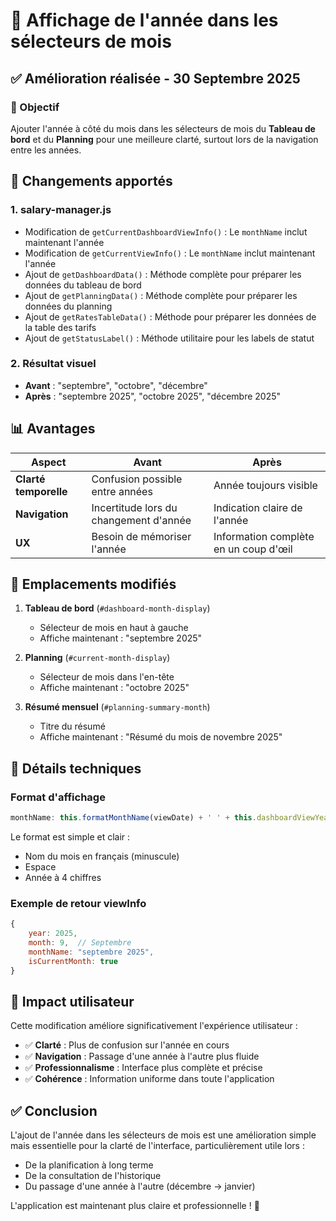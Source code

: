 # 📅 Affichage de l'année dans les sélecteurs de mois

## ✅ Amélioration réalisée - 30 Septembre 2025

### 🎯 Objectif
Ajouter l'année à côté du mois dans les sélecteurs de mois du **Tableau de bord** et du **Planning** pour une meilleure clarté, surtout lors de la navigation entre les années.

## 🔄 Changements apportés

### 1. **salary-manager.js**
- Modification de `getCurrentDashboardViewInfo()` : Le `monthName` inclut maintenant l'année
- Modification de `getCurrentViewInfo()` : Le `monthName` inclut maintenant l'année
- Ajout de `getDashboardData()` : Méthode complète pour préparer les données du tableau de bord
- Ajout de `getPlanningData()` : Méthode complète pour préparer les données du planning
- Ajout de `getRatesTableData()` : Méthode pour préparer les données de la table des tarifs
- Ajout de `getStatusLabel()` : Méthode utilitaire pour les labels de statut

### 2. **Résultat visuel**
- **Avant** : "septembre", "octobre", "décembre"
- **Après** : "septembre 2025", "octobre 2025", "décembre 2025"

## 📊 Avantages

| Aspect | Avant | Après |
|--------|-------|-------|
| **Clarté temporelle** | Confusion possible entre années | Année toujours visible |
| **Navigation** | Incertitude lors du changement d'année | Indication claire de l'année |
| **UX** | Besoin de mémoriser l'année | Information complète en un coup d'œil |

## 🎨 Emplacements modifiés

1. **Tableau de bord** (`#dashboard-month-display`)
   - Sélecteur de mois en haut à gauche
   - Affiche maintenant : "septembre 2025"

2. **Planning** (`#current-month-display`)
   - Sélecteur de mois dans l'en-tête
   - Affiche maintenant : "octobre 2025"

3. **Résumé mensuel** (`#planning-summary-month`)
   - Titre du résumé
   - Affiche maintenant : "Résumé du mois de novembre 2025"

## 🔧 Détails techniques

### Format d'affichage
```javascript
monthName: this.formatMonthName(viewDate) + ' ' + this.dashboardViewYear
```

Le format est simple et clair :
- Nom du mois en français (minuscule)
- Espace
- Année à 4 chiffres

### Exemple de retour viewInfo
```javascript
{
    year: 2025,
    month: 9,  // Septembre
    monthName: "septembre 2025",
    isCurrentMonth: true
}
```

## 🚀 Impact utilisateur

Cette modification améliore significativement l'expérience utilisateur :
- ✅ **Clarté** : Plus de confusion sur l'année en cours
- ✅ **Navigation** : Passage d'une année à l'autre plus fluide
- ✅ **Professionnalisme** : Interface plus complète et précise
- ✅ **Cohérence** : Information uniforme dans toute l'application

## ✅ Conclusion

L'ajout de l'année dans les sélecteurs de mois est une amélioration simple mais essentielle pour la clarté de l'interface, particulièrement utile lors :
- De la planification à long terme
- De la consultation de l'historique
- Du passage d'une année à l'autre (décembre → janvier)

L'application est maintenant plus claire et professionnelle ! 🎉